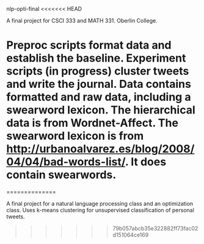 nlp-opti-final
<<<<<<< HEAD

A final project for CSCI 333 and MATH 331.
Oberlin College.

Preproc scripts format data and establish the baseline.
Experiment scripts (in progress) cluster tweets and write the journal.
Data contains formatted and raw data, including a swearword lexicon.
The hierarchical data is from Wordnet-Affect.
The swearword lexicon is from http://urbanoalvarez.es/blog/2008/04/04/bad-words-list/.  It does contain swearwords.
=======
==============

A final project for a natural language processing class and an optimization class.  Uses k-means clustering for unsupervised classification of personal tweets.
>>>>>>> 79b057abcb35e322882ff73fac02d151064ce169
